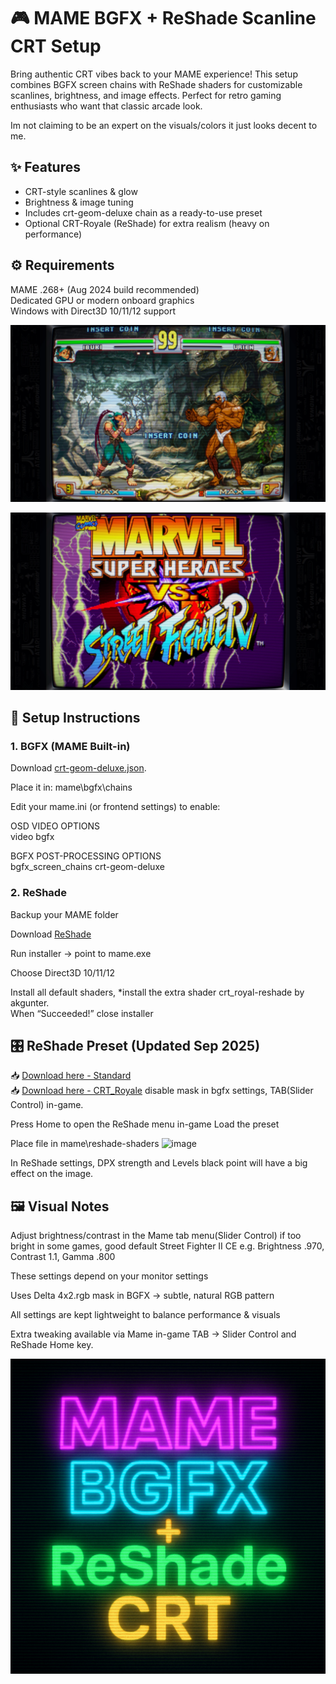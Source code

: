 # 🎮 MAME BGFX + ReShade Scanline CRT Setup



Bring authentic CRT vibes back to your MAME experience!
This setup combines BGFX screen chains with ReShade shaders for customizable scanlines, brightness, and image effects. Perfect for retro gaming enthusiasts who want that classic arcade look.  

Im not claiming to be an expert on the visuals/colors it just looks decent to me.


## ✨ Features

- CRT-style scanlines & glow  
- Brightness & image tuning  
- Includes crt-geom-deluxe chain as a ready-to-use preset  
- Optional CRT-Royale (ReShade) for extra realism (heavy on performance)  



## ⚙️ Requirements

MAME .268+ (Aug 2024 build recommended)  
Dedicated GPU or modern onboard graphics  
Windows with Direct3D 10/11/12 support  

  
  ![Screenshot April 2025](https://raw.githubusercontent.com/JBW-byte/Screenshots/refs/heads/main/sfiii.webp)  
    
  ![Screenshot April 2025](https://raw.githubusercontent.com/JBW-byte/Screenshots/refs/heads/main/marvelvsSF.webp)  


    
## 🔧 Setup Instructions  

### 1. BGFX (MAME Built-in)

Download [crt-geom-deluxe.json](https://github.com/JBW-byte/Mame-BGFX-Reshade/blob/main/crt-geom-deluxe.json).

Place it in: mame\bgfx\chains  

Edit your mame.ini (or frontend settings) to enable:

OSD VIDEO OPTIONS  
video bgfx  

BGFX POST-PROCESSING OPTIONS  
bgfx_screen_chains crt-geom-deluxe  

  
    
### 2. ReShade

Backup your MAME folder

Download [ReShade](https://reshade.me/) 

Run installer → point to mame.exe

Choose Direct3D 10/11/12

Install all default shaders, *install the extra shader crt_royal-reshade by akgunter.    
When “Succeeded!” close installer  



## 🎛️ ReShade Preset (Updated Sep 2025)  

📥 [Download here - Standard](https://github.com/JBW-byte/Mame-BGFX-Reshade/blob/main/Mame_preset1.ini)  
📥 [Download here - CRT_Royale](https://github.com/JBW-byte/Mame-BGFX-Reshade/blob/main/Mame_preset-crt_royale.ini) disable mask in bgfx settings, TAB(Slider Control) in-game.  

Press Home to open the ReShade menu in-game
Load the preset  

Place file in mame\reshade-shaders <img width="1200" height="675" alt="image" src="https://github.com/user-attachments/assets/4421e315-5b07-4902-b81d-18f2952f5ad7" />


In ReShade settings, DPX strength and Levels black point will have a big effect on the image.




## 🖼️ Visual Notes

Adjust brightness/contrast in the Mame tab menu(Slider Control) if too bright in some games, good default Street Fighter II CE e.g. Brightness .970, Contrast 1.1, Gamma .800 

These settings depend on your monitor settings

Uses Delta 4x2.rgb mask in BGFX → subtle, natural RGB pattern

All settings are kept lightweight to balance performance & visuals

Extra tweaking available via Mame in-game TAB → Slider Control and ReShade Home key.  

 ![Screenshot April 2025](https://github.com/JBW-byte/Screenshots/blob/main/Neon_mame_banner.png)

